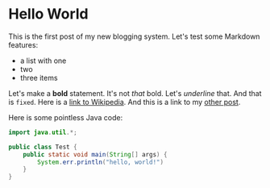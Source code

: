 # Hello World

This is the first post of my new blogging system. Let's test some Markdown features:

* a list with one
* two
* three items

Let's make a **bold** statement. It's not *that* bold. Let's _underline_ that. And that is `fixed`. Here is a [link to Wikipedia](https://en.wikipedia.org). And this is a link to my [other post](posts/2023-12-24-merry-christmas.md).

Here is some pointless Java code:

```java
import java.util.*;

public class Test {
    public static void main(String[] args) {
        System.err.println("hello, world!")
    }
}
```

